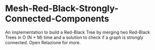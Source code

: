 # Mesh-Red-Black-Strongly-Connected-Components
An implementation to build a Red-Black Tree by merging two Red-Black Trees in O (N + M) time and a solution to check if a graph is strongly connected. Open Relazione for more.
